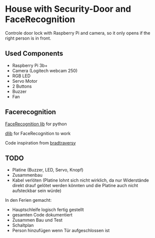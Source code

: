 # House with Security-Door and FaceRecognition
Controle door lock with Raspberry Pi and camera, so it only opens if the right person is in front.

## Used Components
 - Raspberry Pi 3b+
 - Camera (Logitech webcam 250)
 - RGB LED
 - Servo Motor
 - 2 Buttons
 - Buzzer
 - Fan



## Facerecognition

[FaceRecognition lib](https://github.com/ageitgey/face_recognition) for python

[dlib](http://dlib.net/python/index.html) for FaceRecognition to work

Code inspiration from [bradtraversy](https://github.com/bradtraversy/face_recognition_examples/blob/master/indentify.py)

## TODO
 - Platine (Buzzer, LED, Servo, Knopf)
 - Zusammenbau
 - Kabel verlöten (Platine lohnt sich nicht wirklich, da nur Widerstände direkt drauf gelötet werden könnten und die Platine auch nicht aufsteckbar sein würde)

In den Ferien gemacht:
 - Hauptschleife logisch fertig gestellt
 - gesamten Code dokumentiert
 - Zusammen Bau und Test
 - Schaltplan
 - Person hinzufügen wenn Tür aufgeschlossen ist